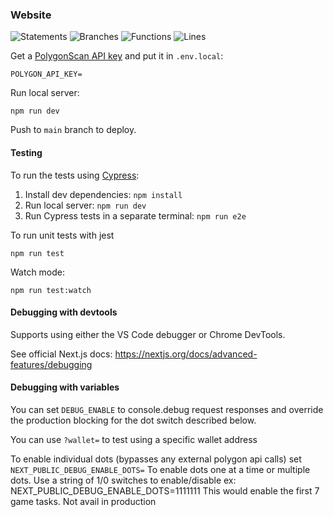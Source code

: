 ### Website

![Statements](https://img.shields.io/badge/statements-87.5%25-yellow.svg?style=flat&logo=jest)
![Branches](https://img.shields.io/badge/branches-60%25-red.svg?style=flat&logo=jest)
![Functions](https://img.shields.io/badge/functions-100%25-brightgreen.svg?style=flat&logo=jest)
![Lines](https://img.shields.io/badge/lines-87.5%25-yellow.svg?style=flat&logo=jest)

Get a [PolygonScan API key](https://polygonscan.com/apis) and put it in `.env.local`:

`POLYGON_API_KEY=`

Run local server:

```
npm run dev
```

Push to `main` branch to deploy.

#### Testing

To run the tests using [Cypress](https://cypress.io):

1. Install dev dependencies: `npm install`
2. Run local server: `npm run dev`
3. Run Cypress tests in a separate terminal: `npm run e2e`

To run unit tests with jest

```
npm run test
```

Watch mode:

```
npm run test:watch
```

#### Debugging with devtools

Supports using either the VS Code debugger or Chrome DevTools.

See official Next.js docs: https://nextjs.org/docs/advanced-features/debugging

#### Debugging with variables

You can set `DEBUG_ENABLE` to console.debug request responses and override the production blocking for the dot switch described below.

You can use `?wallet=` to test using a specific wallet address

To enable individual dots (bypasses any external polygon api calls)
set `NEXT_PUBLIC_DEBUG_ENABLE_DOTS=`
To enable dots one at a time or multiple dots. Use a string of 1/0 switches to enable/disable
ex: NEXT_PUBLIC_DEBUG_ENABLE_DOTS=1111111
This would enable the first 7 game tasks. Not avail in production
